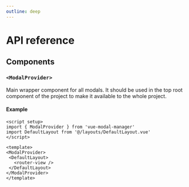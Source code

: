 ```yaml
---
outline: deep
---
```


# API reference

## Components

### `<ModalProvider>`

Main wrapper component for all modals.
It should be used in the top root component of the project to make it available to the whole project.

#### Example

```vue[App.vue]
<script setup>
import { ModalProvider } from 'vue-modal-manager'
import DefaultLayout from '@/layouts/DefaultLayout.vue'
</script>

<template>
<ModalProvider>
 <DefaultLayout>
   <router-view />
 </DefaultLayout>
</ModalProvider>
</template>
```